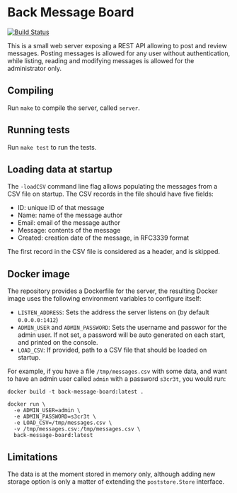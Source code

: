 # Back Message Board

[![Build Status](https://travis-ci.com/abustany/back-message-board.svg?branch=master)](https://travis-ci.com/abustany/back-message-board)

This is a small web server exposing a REST API allowing to post and review
messages. Posting messages is allowed for any user without authentication, while
listing, reading and modifying messages is allowed for the administrator only.

## Compiling

Run `make` to compile the server, called `server`.

## Running tests

Run `make test` to run the tests.

## Loading data at startup

The `-loadCSV` command line flag allows populating the messages from a CSV file
on startup. The CSV records in the file should have five fields:

- ID: unique ID of that message
- Name: name of the message author
- Email: email of the message author
- Message: contents of the message
- Created: creation date of the message, in RFC3339 format

The first record in the CSV file is considered as a header, and is skipped.

## Docker image

The repository provides a Dockerfile for the server, the resulting Docker image
uses the following environment variables to configure itself:

- `LISTEN_ADDRESS`: Sets the address the server listens on (by default `0.0.0.0:1412`)
- `ADMIN_USER` and `ADMIN_PASSWORD`: Sets the username and passwor for the admin
  user. If not set, a password will be auto generated on each start, and printed
  on the console.
- `LOAD_CSV`: If provided, path to a CSV file that should be loaded on startup.

For example, if you have a file `/tmp/messages.csv` with some data, and want to
have an admin user called `admin` with a password `s3cr3t`, you would run:

```
docker build -t back-message-board:latest .

docker run \
  -e ADMIN_USER=admin \
  -e ADMIN_PASSWORD=s3cr3t \
  -e LOAD_CSV=/tmp/messages.csv \
  -v /tmp/messages.csv:/tmp/messages.csv \
  back-message-board:latest
```

## Limitations

The data is at the moment stored in memory only, although adding new storage
option is only a matter of extending the `poststore.Store` interface.
